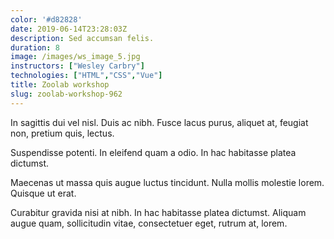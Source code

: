 ```yaml
---
color: '#d82828'
date: 2019-06-14T23:28:03Z
description: Sed accumsan felis.
duration: 8
image: /images/ws_image_5.jpg
instructors: ["Wesley Carbry"]
technologies: ["HTML","CSS","Vue"]
title: Zoolab workshop
slug: zoolab-workshop-962
---
```

In sagittis dui vel nisl. Duis ac nibh. Fusce lacus purus, aliquet at, feugiat non, pretium quis, lectus.

Suspendisse potenti. In eleifend quam a odio. In hac habitasse platea dictumst.

Maecenas ut massa quis augue luctus tincidunt. Nulla mollis molestie lorem. Quisque ut erat.

Curabitur gravida nisi at nibh. In hac habitasse platea dictumst. Aliquam augue quam, sollicitudin vitae, consectetuer eget, rutrum at, lorem.
